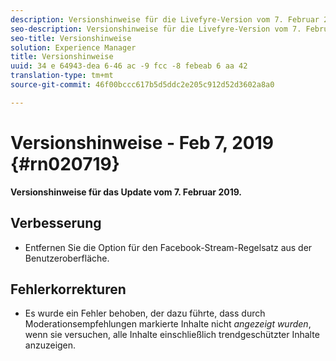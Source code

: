 ```yaml
---
description: Versionshinweise für die Livefyre-Version vom 7. Februar 2019.
seo-description: Versionshinweise für die Livefyre-Version vom 7. Februar 2019.
seo-title: Versionshinweise
solution: Experience Manager
title: Versionshinweise
uuid: 34 e 64943-dea 6-46 ac -9 fcc -8 febeab 6 aa 42
translation-type: tm+mt
source-git-commit: 46f00bccc617b5d5ddc2e205c912d52d3602a8a0

---
```



# Versionshinweise - Feb 7, 2019 {#rn020719}

**Versionshinweise für das Update vom 7. Februar 2019.**

## Verbesserung

* Entfernen Sie die Option für den Facebook-Stream-Regelsatz aus der Benutzeroberfläche.

## Fehlerkorrekturen

* Es wurde ein Fehler behoben, der dazu führte, dass durch Moderationsempfehlungen markierte Inhalte nicht *angezeigt wurden*, wenn sie versuchen, alle Inhalte einschließlich trendgeschützter Inhalte anzuzeigen.